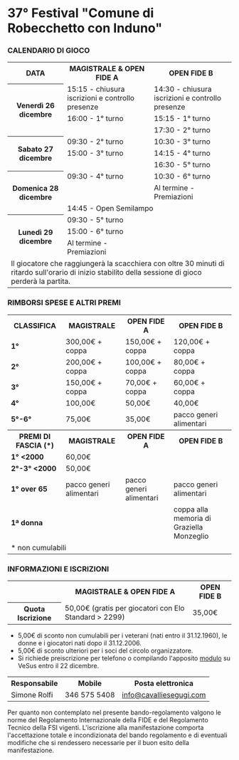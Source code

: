 # 37° Festival "Comune di Robecchetto con Induno"

### CALENDARIO DI GIOCO

<table>
  <tr>
    <th>DATA</th>
    <th>MAGISTRALE & OPEN FIDE A</th>
    <th>OPEN FIDE B</th>
  </tr>
  <tr>
    <th rowspan="3">Venerdì 26 dicembre</th>
    <td>15:15 - chiusura iscrizioni e controllo presenze</td>
    <td>14:30 - chiusura iscrizioni e controllo presenze</td>
  </tr>
  <tr>
    <td>16:00 - 1° turno</td>
    <td>15:15 - 1° turno</td>
  </tr>
  <tr>
    <td></td>
    <td>17:30 - 2° turno</td>
  </tr>
  <tr>
    <th rowspan="3">Sabato 27 dicembre</th>
    <td>09:30 - 2° turno</td>
    <td>10:30 - 3° turno</td>
  </tr>
  <tr>
    <td>15:00 - 3° turno</td>
    <td>14:15 - 4° turno</td>
  </tr>
  <tr>
    <td></td>
    <td>16:30 - 5° turno</td>
  </tr>
  <tr>
    <th rowspan="3">Domenica 28 dicembre</th>
    <td>09:30 - 4° turno</td>
    <td>10:30 - 6° turno</td>
  </tr>
    <tr>
    <td></td>
    <td>Al termine - Premiazioni</td>
  </tr>
    <tr>
    <td colspan="2">14:45 - Open Semilampo</td>
  </tr>
  <tr>
    <th rowspan="3">Lunedì 29 dicembre</th>
    <td>09:30 - 5° turno</td>
    <td></td>
  </tr>
  <tr>
    <td>15:00 - 6° turno </td>
    <td></td>
  </tr>
    <tr>
    <td>Al termine - Premiazioni</td>
    <td></td>
  </tr>
  <tr>
    <td colspan="3">
      Il giocatore che raggiungerà la scacchiera con oltre 30 minuti di ritardo sull'orario di inizio stabilito della sessione di gioco perderà la partita.
    </td>
  </tr>
</table>

### RIMBORSI SPESE E ALTRI PREMI

<table>
  <tr>
    <th>CLASSIFICA</th>
    <th>MAGISTRALE</th>
    <th>OPEN FIDE A</th>
    <th>OPEN FIDE B</th>
  </tr>
  <tr>
    <td><b>1°</b></td>
    <td>300,00€ + coppa</td>
    <td>150,00€ + coppa</td>
    <td>120,00€ + coppa</td>
  </tr>
  <tr>
    <td><b>2°</b></td>
    <td>200,00€ + coppa</td>
    <td>100,00€ + coppa</td>
    <td>80,00€ + coppa</td>
  </tr>
  <tr>
    <td><b>3°</b></td>
    <td>150,00€ + coppa</td>
    <td>70,00€ + coppa</td>
    <td>60,00€ + coppa</td>
  </tr>
  <tr>
    <td><b>4°</b></td>
    <td>100,00€</td>
    <td>50,00€</td>
    <td>40,00€</td>
  </tr>
  <tr>
    <td><b>5°-6°</b></td>
    <td>75,00€</td>
    <td>35,00€</td>
    <td>pacco generi alimentari</td>
  </tr>
  <tr>
    <th>PREMI DI FASCIA (*)</th>
    <th>MAGISTRALE</th>
    <th>OPEN FIDE A</th>
    <th>OPEN FIDE B</th>
  </tr>
  <tr>
    <td><b>1° &lt;2000</b></td>
    <td>60,00€</td>
    <td></td>
    <td></td>
  </tr>
  <tr>
    <td><b>2°-3° &lt;2000</b></td>
    <td>50,00€</td>
    <td></td>
    <td></td>
  </tr>
  <tr>
    <td><b>1° over 65</b></td>
    <td>pacco generi alimentari</td>
    <td>pacco generi alimentari</td>
    <td>pacco generi alimentari</td>
  </tr>
  <tr>
    <td><b>1ª donna</b></td>
    <td></td>
    <td></td>
    <td>coppa alla memoria di Graziella Monzeglio</td>
  </tr>
  <tr>
    <td colspan="4">
      * non cumulabili
    </td>
  </tr>
</table>

### INFORMAZIONI E ISCRIZIONI

<table>
  <tr>
    <td></td>
    <th>MAGISTRALE & OPEN FIDE A</th>
    <th>OPEN FIDE B</th>
  </tr>
  <tr>
    <th>Quota Iscrizione</th>
    <td>50,00€ (gratis per giocatori con Elo Standard &gt; 2299)</td>
    <td>35,00€</td>
  </tr>
  </table>

- 5,00€ di sconto non cumulabili per i veterani (nati entro il 31.12.1960), le donne e i giocatori nati dopo il 31.12.2006.
- 5,00€ di sconto ulteriori per i soci del circolo organizzatore.
- Si richiede preiscrizione per telefono o compilando l'apposito <a href="https://vesus.org/event/???" target="_blank">modulo</a> su VeSus entro il 22 dicembre.

<table>
  <tr>
    <th>Responsabile</th>
    <th>Mobile</th>
    <th>Posta elettronica</th>
  </tr>
  <tr>
    <td>Simone Rolfi</td>
    <td>346 575 5408</td>
    <td><a href="mailto:info@cavalliesegugi.com">info@cavalliesegugi.com</a>
    </td>
  </tr>
</table>


Per quanto non contemplato nel presente bando-regolamento valgono le norme del Regolamento Internazionale della FIDE e del Regolamento Tecnico della FSI vigenti. L'iscrizione alla manifestazione comporta l'accettazione totale e incondizionata del bando regolamento e di eventuali modifiche che si rendessero necessarie per il buon esito della manifestazione.
